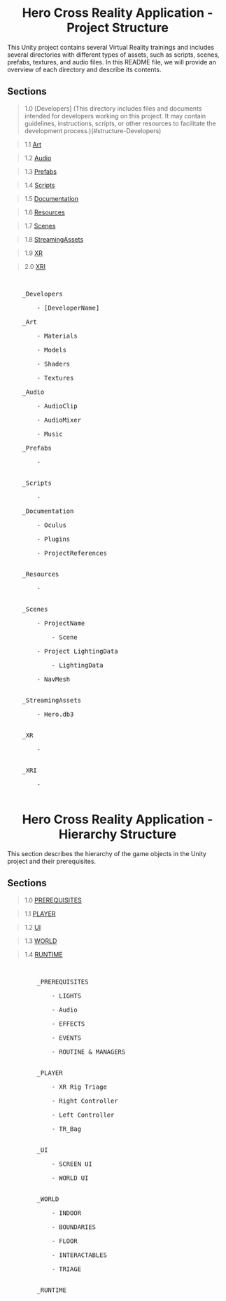 <h1 align="center"> Hero Cross Reality Application - Project Structure </h1>

This Unity project contains several Virtual Reality trainings and includes several directories with different types of assets, such as scripts, scenes, prefabs, textures, and audio files. In this README file, we will provide an overview of each directory and describe its contents.

## Sections

> 1.0 [Developers] (This directory includes files and documents intended for developers working on this project. It may contain guidelines, instructions, scripts, or other resources to facilitate the development process.)(#structure-Developers) 

> 1.1 [Art](#structure-Art)

> 1.2 [Audio](#structure-Audio)

> 1.3 [Prefabs](#structure-Prefabs)

> 1.4 [Scripts](#structure-Scripts)

> 1.5 [Documentation](#structure-Documentation)

> 1.6 [Resources](#structure-Resources)

> 1.7 [Scenes](#structure-Scenes)

> 1.8 [StreamingAssets](#structure-StreamingAssets)

> 1.9 [XR](#structure-XR)

> 2.0 [XRI](#structure-XRI)

<pre>

<a name="structure-Developers">
	_Developers</a>

		- [DeveloperName]
<a name="structure-Art">
	_Art</a>

		- Materials
		
		- Models
		
		- Shaders
		
		- Textures
	<a name="structure-Audio">	
	_Audio</a>
	
		- AudioClip
		
		- AudioMixer
		
		- Music
	<a name="structure-">	
	_Prefabs</a>
		
		- 
		
<a name="structure-">
	_Scripts</a>
	
		-

	_<a name="structure-Documentation">Documentation</a>

		- <a name="structure-Oculus">Oculus</a>

		- <a name="structure-Plugins">Plugins</a>

		- <a name="structure-ProjectReferences">ProjectReferences</a>

		<a name="structure-">
	_Resources</a>
		
		-
			
		<a name="structure-Scenes">	
	_Scenes</a>

		- ProjectName
				
			- Scene
				
		- Project LightingData
			
			- LightingData
			
		- NavMesh

		<a name="structure-StreamingAssets">
	_StreamingAssets</a>

		- Hero.db3

		<a name="structure-">
	_XR</a>
			
		-

		<a name="structure-">
	_XRI</a>
		
		-

</pre>

<a name="1.0"></a>
<a name="structure-Developers"></a>

<h1 align="center"> Hero Cross Reality Application - Hierarchy Structure </h1>

This section describes the hierarchy of the game objects in the Unity project and their prerequisites.

## Sections

> 1.0 [PREREQUISITES](#structure-PREREQUISITES)

> 1.1 [PLAYER](#structure-PLAYER)

> 1.2 [UI](#structure-UI)

> 1.3 [WORLD](#structure-WORLD)

> 1.4 [RUNTIME](#structure-RUNTIME)

<pre>

<a name="structure-PREREQUISITES">
		_PREREQUISITES</a>

			- LIGHTS
	
			- Audio
	
			- EFFECTS
	
			- EVENTS
	
			- ROUTINE & MANAGERS
		
<a name="structure-PLAYER">
		_PLAYER</a>
		
			- XR Rig Triage
	
			- Right Controller
		
			- Left Controller
		
			- TR_Bag

<a name="structure-UI">
		_UI</a>
		
			- SCREEN UI
	
			- WORLD UI

<a name="structure-WORLD">
		_WORLD</a>

			- INDOOR

			- BOUNDARIES
	
			- FLOOR
	
			- INTERACTABLES
	
			- TRIAGE
			
<a name="structure-">
		_RUNTIME</a>
		
</pre>

